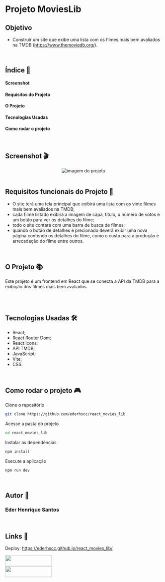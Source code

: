 # Projeto MoviesLib

## Objetivo

- Construir um site que exibe uma lista com os filmes mais bem avaliados na TMDB (https://www.themoviedb.org/). 

<br>

## Índice 📜

#### Screenshot

#### Requisitos do Projeto

#### O Projeto

#### Tecnologias Usadas

#### Como rodar o projeto

<br>

## Screenshot 🎬

<div align='center'>
<img src="./src/assets/movies-lib.gif" alt="imagem do projeto">
</div>

<br>

## Requisitos funcionais do Projeto 🧾

- O site terá uma tela principal que exibirá uma lista com os vinte filmes mais bem avaliados na TMDB;
- cada filme listado exibirá a imagem de capa, título, o número de votos e um botão para ver os detalhes do filme;
- todo o site contará com uma barra de busca de filmes;
- quando o botão de detalhes é precionado deverá exibir uma nova página contendo os detalhes do filme, como o custo para a produção e arrecadação do filme entre outros.

<br>

## O Projeto 📚

Este projeto é um frontend em React que se conecta a API da TMDB para a exibição dos filmes mais bem avaliados. 

<br>

<br>

## Tecnologias Usadas 🛠

- React;
- React Router Dom;
- React Icons;
- API TMDB;
- JavaScript;
- Vite;
- CSS.

<br>

## Como rodar o projeto 🎮

Clone o repositório
```bash
git clone https://github.com/ederhscc/react_movies_lib
```

 Acesse a pasta do projeto
```bash
cd react_movies_lib

```

Instalar as dependências
```bash
npm install
```

Execute a aplicação
```bash
npm run dev
```

<br>

## Autor 🧑

### Eder Henrique Santos

<br>

## Links 🔗

Deploy: https://ederhscc.github.io/react_movies_lib/

<div align="left">

  <a href = "mailto:ederhscc@gmail.com" target="_blank">
  <img src="https://img.shields.io/badge/-Gmail-%23E4405F?style=for-the-badge&logo=gmail&logoColor=white" target="_blank" width="150px" height="35px">
  </a>
  </br>
  <a href="https://www.linkedin.com/in/eder-henrique-santos" target="_blank">
  <img src="https://img.shields.io/badge/-LinkedIn-%230077B5?style=for-the-badge&logo=linkedin&logoColor=white" target="_blank" width="150px" height="35px">
  </a>
  </br>

</div>



